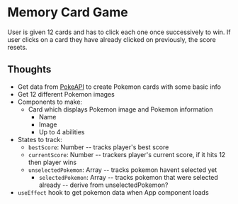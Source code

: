 # Memory Card Game

User is given 12 cards and has to click each one once successively to win. If user clicks on a card they have already clicked on previously, the score resets.

## Thoughts

- Get data from [PokeAPI](https://pokeapi.co/) to create Pokemon cards with some basic info
- Get 12 different Pokemon images
- Components to make:
  - Card which displays Pokemon image and Pokemon information
    - Name
    - Image
    - Up to 4 abilities
- States to track:
  - `bestScore`: Number -- tracks player's best score
  - `currentScore`: Number -- trackers player's current score, if it hits 12 then player wins
  - `unselectedPokemon`: Array -- tracks pokemon havent selected yet
    - `selectedPokemon`: Array -- tracks pokemon that were selected already -- derive from unselectedPokemon?
- `useEffect` hook to get pokemon data when App component loads